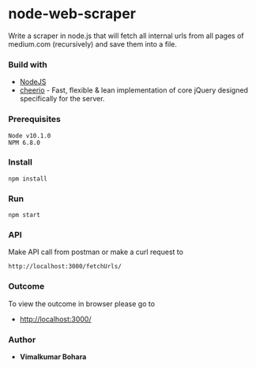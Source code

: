 # node-web-scraper
Write a scraper in node.js that will fetch all internal urls from all pages of medium.com (recursively) and save them into a file.

### Build with 
* [NodeJS](https://nodejs.org/en/)
* [cheerio](https://www.npmjs.com/package/cheerio) - Fast, flexible & lean implementation of core jQuery designed specifically for the server.


### Prerequisites
```
Node v10.1.0
NPM 6.8.0
```

### Install
```
npm install
```

### Run
```
npm start
```

### API
Make API call from postman or make a curl request to
```
http://localhost:3000/fetchUrls/
```

### Outcome
To view the outcome in browser please go to
* [http://localhost:3000/](http://localhost:3000/)

### Author
* **Vimalkumar Bohara**